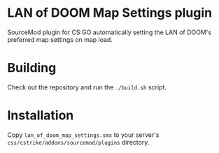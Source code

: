 # LAN of DOOM Map Settings plugin
SourceMod plugin for CS:GO automatically setting the LAN of DOOM's preferred map
settings on map load.

# Building
Check out the repository and run the ``./build.sh`` script.

# Installation
Copy ``lan_of_doom_map_settings.smx`` to your server's ``css/cstrike/addons/sourcemod/plugins`` directory.
